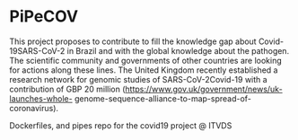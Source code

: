 # PiPeCOV
This project proposes to contribute to fill the knowledge gap about Covid-19SARS-CoV-2 in Brazil and with the global knowledge about the pathogen. The scientific community and governments of other countries are looking for actions along these lines. The United Kingdom recently established a research network for genomic studies of SARS-CoV-2Covid-19 with a contribution of GBP 20 million (https://www.gov.uk/government/news/uk-launches-whole- genome-sequence-alliance-to-map-spread-of-coronavirus).

Dockerfiles, and pipes repo for the covid19 project @ ITVDS
